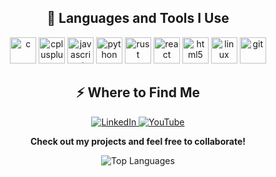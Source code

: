<!-- Developer Profile -->

<!-- <h1 align="center">Hi 👋, I'm a passionate developer who loves to learn new things</h1> -->
<!-- <p align="center"><em>A passionate frontend developer</em></p> -->

<h2 align="center">🚀 Languages and Tools I Use</h2>
<p align="center">
  <img src="https://cdn.jsdelivr.net/gh/devicons/devicon/icons/c/c-original.svg" alt="c" width="42" height="42" />
  <img src="https://cdn.jsdelivr.net/gh/devicons/devicon/icons/cplusplus/cplusplus-original.svg" alt="cplusplus" width="42" height="42" />
  <img src="https://cdn.jsdelivr.net/gh/devicons/devicon/icons/javascript/javascript-original.svg" alt="javascript" width="42" height="42" />
  <img src="https://cdn.jsdelivr.net/gh/devicons/devicon/icons/python/python-original.svg" alt="python" width="42" height="42" />
  
  
  <img src="https://cdn.jsdelivr.net/gh/devicons/devicon@latest/icons/rust/rust-original.svg"  alt="rust" width="42" height="42"/>

          

  <img src="https://cdn.jsdelivr.net/gh/devicons/devicon/icons/react/react-original-wordmark.svg" alt="react" width="42" height="42" />
  <img src="https://cdn.jsdelivr.net/gh/devicons/devicon/icons/html5/html5-original-wordmark.svg" alt="html5" width="42" height="42" />

  <img src="https://cdn.jsdelivr.net/gh/devicons/devicon/icons/linux/linux-original.svg" alt="linux" width="42" height="42" />
  <img src="https://cdn.jsdelivr.net/gh/devicons/devicon/icons/git/git-original.svg" alt="git" width="42" height="42" />
</p>

<h2 align="center">⚡️ Where to Find Me</h2>
<p align="center">
  <a target="_blank" href="https://www.linkedin.com/in/nivesh-kumar-30b129288/">
    <img src="https://img.shields.io/badge/LinkedIn-0077B5?style=for-the-badge&logo=linkedin&logoColor=white" alt="LinkedIn" />
  </a>
  <a target="_blank" href="https://www.youtube.com/@Coderactive">
    <img src="https://img.shields.io/badge/YouTube-FF0000?style=for-the-badge&logo=youtube&logoColor=white" alt="YouTube" />
  </a>
</p>

<p align="center"><strong>Check out my projects and feel free to collaborate!</strong></p>

<p align="center">
<!--   <img src="https://github-readme-stats.vercel.app/api?username=Nivesh12345&show_icons=true&locale=en" alt="GitHub Stats" /> -->
<!--   <img src="https://github-readme-streak-stats.herokuapp.com/?user=Nivesh12345&" alt="GitHub Streak Stats" /> -->
  <img src="https://github-readme-stats.vercel.app/api/top-langs?username=Nivesh12345&show_icons=true&locale=en&layout=compact" alt="Top Languages" />
</p>
<!-- ![GitHub Snake Animation](https://github.com/Nivesh12345/Nivesh12345/blob/output/github-snake.svg) -->

